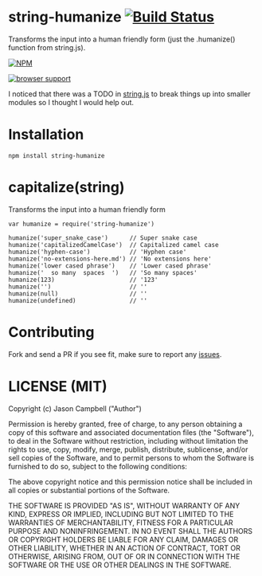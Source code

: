 
# string-humanize [![Build Status](https://travis-ci.org/jxson/string-humanize.png?branch=master)](https://travis-ci.org/jxson/string-humanize)

Transforms the input into a human friendly form (just the .humanize() function from string.js).

[![NPM](https://nodei.co/npm/string-humanize.png)](https://nodei.co/npm/string-humanize/)

[![browser support](https://ci.testling.com/jxson/string-capitalize.png)](https://ci.testling.com/jxson/string-capitalize)

I noticed that there was a TODO in [string.js][string-js-todo] to break things up into smaller modules so I thought I would help out.

# Installation

    npm install string-humanize

# capitalize(string)

Transforms the input into a human friendly form

    var humanize = require('string-humanize')

    humanize('super_snake_case')      // Super snake case
    humanize('capitalizedCamelCase')  // Capitalized camel case
    humanize('hyphen-case')           // 'Hyphen case'
    humanize('no-extensions-here.md') // 'No extensions here'
    humanize('lower cased phrase')    // 'Lower cased phrase'
    humanize('  so many  spaces  ')   // 'So many spaces'
    humanize(123)                     // '123'
    humanize('')                      // ''
    humanize(null)                    // ''
    humanize(undefined)               // ''

# Contributing

Fork and send a PR if you see fit, make sure to report any [issues][].

# LICENSE (MIT)

Copyright (c) Jason Campbell ("Author")

Permission is hereby granted, free of charge, to any person obtaining a copy of this software and associated documentation files (the "Software"), to deal in the Software without restriction, including without limitation the rights to use, copy, modify, merge, publish, distribute, sublicense, and/or sell copies of the Software, and to permit persons to whom the Software is furnished to do so, subject to the following conditions:

The above copyright notice and this permission notice shall be included in all copies or substantial portions of the Software.

THE SOFTWARE IS PROVIDED "AS IS", WITHOUT WARRANTY OF ANY KIND, EXPRESS OR IMPLIED, INCLUDING BUT NOT LIMITED TO THE WARRANTIES OF MERCHANTABILITY, FITNESS FOR A PARTICULAR PURPOSE AND NONINFRINGEMENT. IN NO EVENT SHALL THE AUTHORS OR COPYRIGHT HOLDERS BE LIABLE FOR ANY CLAIM, DAMAGES OR OTHER LIABILITY, WHETHER IN AN ACTION OF CONTRACT, TORT OR OTHERWISE, ARISING FROM, OUT OF OR IN CONNECTION WITH THE SOFTWARE OR THE USE OR OTHER DEALINGS IN THE SOFTWARE.

[string-js-todo]: https://github.com/jprichardson/string.js#roadmap-to-v20
[issues]: https://github.com/jxson/string-capitalize/issues
